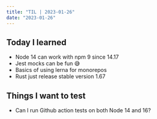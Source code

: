 ```yaml
---
title: "TIL | 2023-01-26"
date: "2023-01-26"
---
```


## Today I learned

- Node 14 can work with npm 9 since 14.17
- Jest mocks can be fun 😅
- Basics of using lerna for monorepos
- Rust just release stable version 1.67

## Things I want to test

- Can I run Github action tests on both Node 14 and 16?
